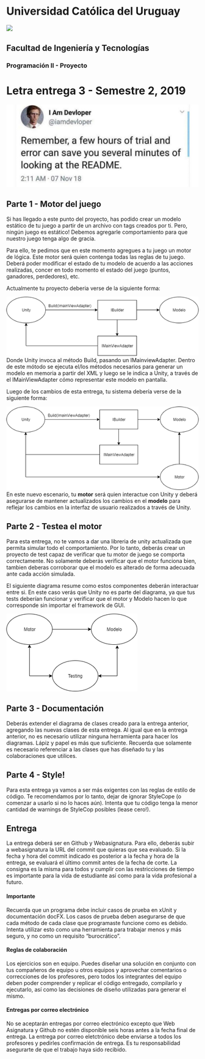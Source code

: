 # Universidad Católica del Uruguay
<img src="https://ucu.edu.uy/sites/all/themes/univer/logo.png"> 

## Facultad de Ingeniería y Tecnologías
### Programación II - Proyecto

# Letra entrega 3 - Semestre 2, 2019
![readme](../img/readme.jpeg?raw=true)

## Parte 1 - Motor del juego
Si has llegado a este punto del proyecto, has podido crear un modelo estático de tu juego a partir de un archivo con tags creados por ti. Pero, ningún juego es estático! Debemos agregarle comportamiento para que nuestro juego tenga algo de gracia.

Para ello, te pedimos que en este momento agregues a tu juego un motor de lógica. Este motor será quien contenga todas las reglas de tu juego. Deberá poder modificar el estado de tu modelo de acuerdo a las acciones realizadas, concer en todo momento el estado del juego (puntos, ganadores, perdedores), etc.

Actualmente tu proyecto deberia verse de la siguiente forma:
</br>

![AsIS](../img/as_is_motor.png?raw=true)
</br>
Donde Unity invoca al método Build, pasando un IMainviewAdapter. Dentro de este mótodo se ejecuta el/los métodos necesarios para generar un modelo en memoria a partir del XML y luego se le indica a Unity, a través de el IMainViewAdapter cómo representar este modelo en pantalla.

Luego de los cambios de esta entrega, tu sistema debería verse de la siguiente forma:
</br>

![ToBe](../img/to_be_motor.png?raw=true)
</br>
En este nuevo escenario, tu **motor** será quien interactue con Unity y deberá asegurarse de mantener actualizados los cambios en el **modelo** para reflejar los cambios en la interfaz de usuario realizados a través de Unity.

## Parte 2 - Testea el motor
Para esta entrega, no te vamos a dar una libreria de unity actualizada que permita simular todo el comportamiento. Por lo tanto, deberás crear un proyecto de test capaz de verificar que tu motor de juego se comporta correctamente. No solamente deberás verificar que el motor funciona bien, tambien deberas corroborar que el modelo es alterado de forma adecuada ante cada acción simulada.

El siguiente diagrama resume como estos componentes deberán interactuar entre si. En este caso verás que Unity no es parte del diagrama, ya que tus tests deberían funcionar y verificar que el motor y Modelo hacen lo que corresponde sin importar el framework de GUI.
</br>

![Testing](../img/testing.png?raw=true)
</br>

## Parte 3 - Documentación
Deberás extender el diagrama de clases creado para la entrega anterior, agregando las nuevas clases  de esta entrega. Al igual que en la entrega anterior, no es necesario utilizar ninguna herramienta para hacer los diagramas. Lápiz y papel es más que suficiente.
Recuerda que solamente es necesario referenciar a las clases que has diseñado tu y las colaboraciones que utilices. 

## Parte 4 - Style!
Para esta entrega ya vamos a ser más exigentes con las reglas de estilo de código. Te recomendamos por lo tanto, dejar de ignorar StyleCope (o comenzar a usarlo si no lo haces aún). Intenta que tu código tenga la menor cantidad de warnings de StyleCop posibles (lease cero!). 

## Entrega
La entrega deberá ser en Github y Webasignatura. Para ello, deberás subir a webasignatura la URL del commit que quieras que sea evaluado. Si la fecha y hora del commit indicado es posterior a la fecha y hora de la entrega, se evaluará el último commit antes de la fecha de corte. La consigna es la misma para todos y cumplir con las restricciones de tiempo es importante para la vida de estudiante así como para la vida profesional a futuro.

#### Importante
Recuerda que un programa debe incluir casos de prueba en xUnit y documentación docFX. 
Los casos de prueba deben asegurarse de que cada método de cada clase que programaste funcione como es debido. Intenta utilizar esto como una herramienta para trabajar menos y más seguro, y no como un requisito “burocrático”.

#### Reglas de colaboración
Los ejercicios son en equipo. Puedes diseñar una solución en conjunto con tus compañeros de equipo u otros equipos y aprovechar comentarios o correcciones de los profesores, pero todos los integrantes del equipo deben poder comprender y replicar el código entregado, compilarlo y ejecutarlo, así como las decisiones de diseño utilizadas para generar el mismo. 

#### Entregas por correo electrónico
No se aceptarán entregas por correo electrónico excepto que Web Asignatura y Github no estén disponible seis horas antes a la fecha final de entrega. La entrega por correo eletctrónico debe enviarse a todos los profesores y pedirles confirmación de entrega. Es tu responsabilidad asegurarte de que el trabajo haya sido recibido.
